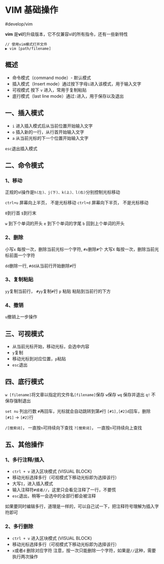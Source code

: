 # VIM 基础操作
#develop/vim

**vim** 是**vi**的升级版本，它不仅兼容vi的所有指令，还有一些新特性
```
// 使用vim模式打开文件
▶ vim [path/filename]
```

## 概述

* 命令模式（command mode）-  默认模式
* 插入模式（Insert mode）通过按下字母`i`进入该模式，用于输入文字
* 可视模式   按下  `v` 进入，常用于复制粘贴
* 底行模式（last line mode）通过`:`进入，用于保存以及退出


## 一、插入模式

* `i` 进入插入模式后从当前位置开始输入文字
* `o` 插入新的一行，从行首开始输入文字
* `a`	从当前光标的下一个位置开始输入文字

`esc`退出插入模式


## 二、命令模式

### 1、移动
正规的vi操作是`h(左)、j(下)、k(上)、l(右)`分别控制光标移动

`ctrl+u` 屏幕向上半页， 不是光标移动
`ctrl+d` 屏幕向下半页， 不是光标移动

`0`到行首
`$`到行末

`w` 到下个单词的开头
`e` 到下个单词的字尾
`b` 回到上个单词的开头

### 2、删除
小写`x` 每按一次，删除当前光标一个字符, `#x`删除`#`个
大写`X` 每按一次，删除当前光标前面一个字符

`dd`删除一行, `#dd`从当前行开始删除`#`行

### 3、复制粘贴
`yy`复制当前行， `#yy`复制`#`行
`p` 粘贴 粘贴到当前行的下方

### 4、撤销
`u`撤销上一步操作


## 三、可视模式

* 从当前光标开始，移动光标，会选中内容
* `y`复制
* 移动光标到对应位置，`p`粘贴
* `esc`退出


## 四、底行模式

`w [filename]`将文章以指定的文件名`[filename]`保存
`w`保存   `wq` 保存并退出
`q!` 不保存强制退出

`set nu` 列出行数
`#`再回车，光标就会自动跳转到第`#`行
`[#1],[#2]d`回车，删除`[#1]` -> `[#2]`行

`/[搜索词]`， 一直按`n`可持续向下查找
`?[搜索词]`， 一直按`n`可持续向上查找


## 五、其他操作

### 1、多行注释/插入
* `ctrl + v` 进入区块模式 (VISUAL BLOCK)
* 移动光标选择多行（可视模式下移动光标即为选择该行）
* 大写`I`，进入插入模式
* 输入注释符`#或者//`，这里只会看见注释了一行，不要慌
* `esc`退出，稍等一会选中的全部行都会被注释

如果要同时编辑多行，道理是一样的，可以自己试一下，把注释符号理解为插入字符即可

### 2、多行删除
* `ctrl + v` 进入区块模式 (VISUAL BLOCK)
* 移动光标选择多行（可视模式下移动光标即为选择该行）
* `x`或者`d` 删除对应字符
注意，按一次只能删除一个字符，如果是`//`这种，需要执行两次操作
